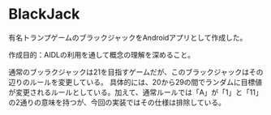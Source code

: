 # BlackJack
有名トランプゲームのブラックジャックをAndroidアプリとして作成した。

作成目的：AIDLの利用を通して概念の理解を深めること。

通常のブッラクジャックは21を目指すゲームだが、このブラックジャックはその辺りのルールを変更している。
具体的には、20から29の間でランダムに目標値が変更されるルールとしている。加えて、通常ルールでは「A」が「1」と「11」の2通りの意味を持つが、今回の実装ではその仕様は排除している。
